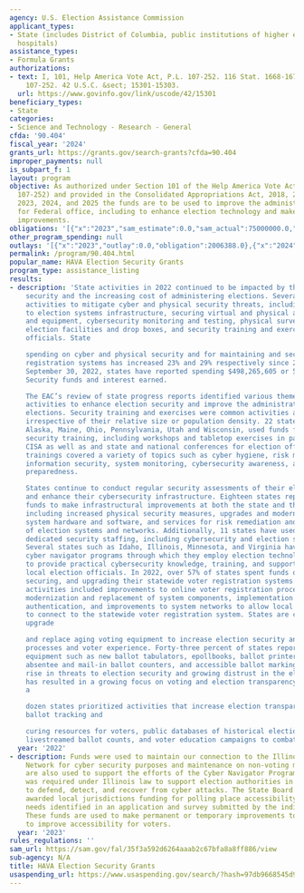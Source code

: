 ```yaml
---
agency: U.S. Election Assistance Commission
applicant_types:
- State (includes District of Columbia, public institutions of higher education and
  hospitals)
assistance_types:
- Formula Grants
authorizations:
- text: I, 101, Help America Vote Act, P.L. 107-252. 116 Stat. 1668-1673. Pub. L.
    107-252. 42 U.S.C. &sect; 15301-15303.
  url: https://www.govinfo.gov/link/uscode/42/15301
beneficiary_types:
- State
categories:
- Science and Technology - Research - General
cfda: '90.404'
fiscal_year: '2024'
grants_url: https://grants.gov/search-grants?cfda=90.404
improper_payments: null
is_subpart_f: 1
layout: program
objective: As authorized under Section 101 of the Help America Vote Act of 2002 (Public
  107-252) and provided in the Consolidated Appropriations Act, 2018, 2020, 2022,
  2023, 2024, and 2025 the funds are to be used to improve the administration of elections
  for Federal office, including to enhance election technology and make election security
  improvements.
obligations: '[{"x":"2023","sam_estimate":0.0,"sam_actual":75000000.0,"usa_spending_actual":61471927.76},{"x":"2024","sam_estimate":0.0,"sam_actual":55000000.0,"usa_spending_actual":57038933.0},{"x":"2025","sam_estimate":0.0,"sam_actual":15000000.0,"usa_spending_actual":8051264.72}]'
other_program_spending: null
outlays: '[{"x":"2023","outlay":0.0,"obligation":2006388.0},{"x":"2024","outlay":0.0,"obligation":0.0},{"x":"2025","outlay":0.0,"obligation":0.0}]'
permalink: /program/90.404.html
popular_name: HAVA Election Security Grants
program_type: assistance_listing
results:
- description: 'State activities in 2022 continued to be impacted by threats to election
    security and the increasing cost of administering elections. Several states reported
    activities to mitigate cyber and physical security threats, including making improvements
    to election systems infrastructure, securing virtual and physical access to systems
    and equipment, cybersecurity monitoring and testing, physical surveillance for
    election facilities and drop boxes, and security training and exercises for election
    officials. State

    spending on cyber and physical security and for maintaining and securing voter
    registration systems has increased 23% and 29% respectively since 2021. As of
    September 30, 2022, states have reported spending $498,265,605 or 56% of the Election
    Security funds and interest earned.

    The EAC’s review of state progress reports identified various themes across state
    activities to enhance election security and improve the administration of federal
    elections. Security training and exercises were common activities across states,
    irrespective of their relative size or population density. 22 states, including
    Alaska, Maine, Ohio, Pennsylvania, Utah and Wisconsin, used funds for election
    security training, including workshops and tabletop exercises in partnership with
    CISA as well as and state and national conferences for election officials. These
    trainings covered a variety of topics such as cyber hygiene, risk mitigation,
    information security, system monitoring, cybersecurity awareness, and incident
    preparedness.

    States continue to conduct regular security assessments of their election systems
    and enhance their cybersecurity infrastructure. Eighteen states reported using
    funds to make infrastructural improvements at both the state and the local level,
    including increased physical security measures, upgrades and modernization of
    system hardware and software, and services for risk remediation and monitoring
    of election systems and networks. Additionally, 11 states have used funding for
    dedicated security staffing, including cybersecurity and election security specialists.
    Several states such as Idaho, Illinois, Minnesota, and Virginia have implemented
    cyber navigator programs through which they employ election technology specialists
    to provide practical cybersecurity knowledge, training, and support services for
    local election officials. In 2022, over 57% of states spent funds on maintaining,
    securing, and upgrading their statewide voter registration systems. Voter registration
    activities included improvements to online voter registration processes and security,
    modernization and replacement of system components, implementation of multi-factor
    authentication, and improvements to system networks to allow local election jurisdictions
    to connect to the statewide voter registration system. States are continuing to
    upgrade

    and replace aging voting equipment to increase election security and improve voting
    processes and voter experience. Forty-three percent of states reported purchasing
    equipment such as new ballot tabulators, epollbooks, ballot printers, voting machines,
    absentee and mail-in ballot counters, and accessible ballot marking devices. The
    rise in threats to election security and growing distrust in the election process
    has resulted in a growing focus on voting and election transparency. More than
    a

    dozen states prioritized activities that increase election transparency including
    ballot tracking and

    curing resources for voters, public databases of historical election results,
    livestreamed ballot counts, and voter education campaigns to combat mis- and disinformation.'
  year: '2022'
- description: Funds were used to maintain our connection to the Illinois Century
    Network for cyber security purposes and maintenance on non-voting machines. They
    are also used to support the efforts of the Cyber Navigator Program (CNP), which
    was required under Illinois law to support election authorities in their efforts
    to defend, detect, and recover from cyber attacks. The State Board of Elections
    awarded local jurisdictions funding for polling place accessibility based on the
    needs identified in an application and survey submitted by the individual jurisdictions.
    These funds are used to make permanent or temporary improvements to polling places
    to improve accessibility for voters.
  year: '2023'
rules_regulations: ''
sam_url: https://sam.gov/fal/35f3a592d6264aaab2c67bfa8a8ff886/view
sub-agency: N/A
title: HAVA Election Security Grants
usaspending_url: https://www.usaspending.gov/search/?hash=97db9668545d942f236679199ae5ae7d
---
```

